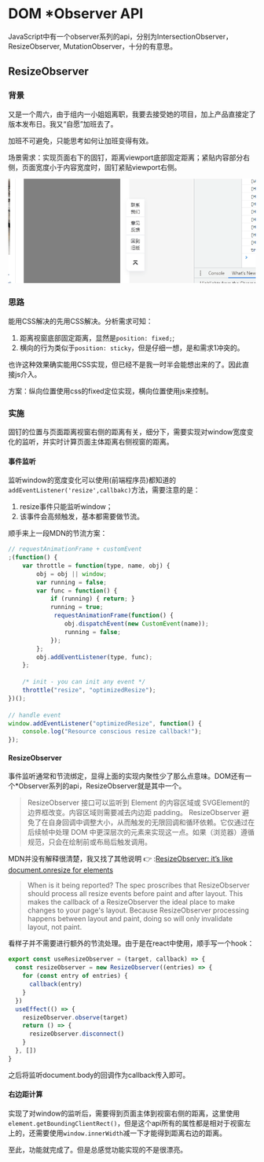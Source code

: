# DOM *Observer API
JavaScript中有一个observer系列的api，分别为IntersectionObserver，ResizeObserver, MutationObserver，十分的有意思。
## ResizeObserver
### 背景
又是一个周六，由于组内一小姐姐离职，我要去接受她的项目，加上产品直接定了版本发布日。我又“自愿”加班去了。

加班不可避免，只能思考如何让加班变得有效。

场景需求：实现页面右下的固钉，距离viewport底部固定距离；紧贴内容部分右侧，页面宽度小于内容宽度时，固钉紧贴viewport右侧。

![floatNav](./image/floatNav.gif)

### 思路
能用CSS解决的先用CSS解决。分析需求可知：
1. 距离视窗底部固定距离，显然是`position: fixed;`;
2. 横向的行为类似于`position: sticky`，但是仔细一想，是和需求1冲突的。

也许这种效果确实能用CSS实现，但已经不是我一时半会能想出来的了。因此直接js介入。

方案：纵向位置使用css的fixed定位实现，横向位置使用js来控制。

### 实施
固钉的位置与页面距离视窗右侧的距离有关，细分下，需要实现对window宽度变化的监听，并实时计算页面主体距离右侧视窗的距离。

#### 事件监听
监听window的宽度变化可以使用(前端程序员)都知道的`addEventListener('resize',callbakc)`方法，需要注意的是：
1. resize事件只能监听window；
2. 该事件会高频触发，基本都需要做节流。

顺手来上一段MDN的节流方案：
```js
// requestAnimationFrame + customEvent
;(function() {
    var throttle = function(type, name, obj) {
        obj = obj || window;
        var running = false;
        var func = function() {
            if (running) { return; }
            running = true;
             requestAnimationFrame(function() {
                obj.dispatchEvent(new CustomEvent(name));
                running = false;
            });
        };
        obj.addEventListener(type, func);
    };

    /* init - you can init any event */
    throttle("resize", "optimizedResize");
})();

// handle event
window.addEventListener("optimizedResize", function() {
    console.log("Resource conscious resize callback!");
});
```
#### ResizeObserver
事件监听通常和节流绑定，显得上面的实现内聚性少了那么点意味。DOM还有一个*Observer系列的api，ResizeObserver就是其中一个。

> ResizeObserver 接口可以监听到 Element 的内容区域或 SVGElement的边界框改变。内容区域则需要减去内边距 padding。
ResizeObserver 避免了在自身回调中调整大小，从而触发的无限回调和循环依赖。它仅通过在后续帧中处理 DOM 中更深层次的元素来实现这一点。如果（浏览器）遵循规范，只会在绘制前或布局后触发调用。

MDN并没有解释很清楚，我又找了其他说明 :point_right: :[ResizeObserver: it’s like document.onresize for elements](https://web.dev/i18n/en/resize-observer/#when-is-it-being-reported)

> When is it being reported? 
The spec proscribes that ResizeObserver should process all resize events before paint and after layout. This makes the callback of a ResizeObserver the ideal place to make changes to your page's layout. Because ResizeObserver processing happens between layout and paint, doing so will only invalidate layout, not paint.

看样子并不需要进行额外的节流处理。由于是在react中使用，顺手写一个hook：
```js
export const useResizeObserver = (target, callback) => {
  const resizeObserver = new ResizeObserver((entries) => {
    for (const entry of entries) {
      callback(entry)
    }
  })
  useEffect(() => {
    resizeObserver.observe(target)
    return () => {
      resizeObserver.disconnect()
    }
  }, [])
}
```
之后将监听document.body的回调作为callback传入即可。
#### 右边距计算
实现了对window的监听后，需要得到页面主体到视窗右侧的距离，这里使用`element.getBoundingClientRect()`，但是这个api所有的属性都是相对于视窗左上的，还需要使用`window.innerWidth`减一下才能得到距离右边的距离。

至此，功能就完成了。但是总感觉功能实现的不是很漂亮。